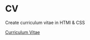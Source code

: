 # CV

Create curriculum vitae in HTMl &amp; CSS

[Curriculum Vitae](https://amauryh24.github.io/CV/index.html)
